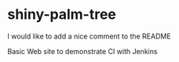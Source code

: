 # shiny-palm-tree

I would like to add a nice comment to the README

Basic Web site to demonstrate CI with Jenkins
